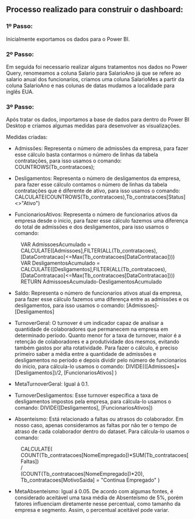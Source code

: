 
## Processo realizado para construir o dashboard:

### 1º Passo:

Inicialmente exportamos os dados para o Power BI. 


### 2º Passo:

Em seguida foi necessario realizar alguns tratamentos nos dados no Power Query, renomeamos a coluna Salario para SalarioAno já que se refere ao salario anual dos funcionarios, criamos uma coluna SalarioMes a partir da coluna SalarioAno e nas colunas de datas mudamos a localidade para inglês EUA.


### 3º Passo:

Após tratar os dados, importamos a base de dados para dentro do Power BI Desktop e criamos algumas medidas para desenvolver as visualizações.

Medidas criadas:

* Admissões: Representa o número de admissões da empresa, para fazer esse cálculo basta contarmos o número de linhas da tabela contratações, para isso usamos o comando: COUNTROWS(Tb_contratacoes);

* Desligamentos: Representa o número de desligamentos  da empresa, para fazer esse cálculo contamos o número de linhas da tabela contratações que é diferente de ativo, para isso usamos o comando: CALCULATE(COUNTROWS(Tb_contratacoes),Tb_contratacoes[Status]<>"Ativo")

* FuncionariosAtivos: Representa o número de funcionarios ativos da empresa desde o inicio, para fazer esse cálculo fazemos uma diferença do total de admissões e dos desligamentos, para isso usamos o comando:

<dl>
  <dd> VAR AdmissoesAcumulado = CALCULATE([Admissoes],FILTER(ALL(Tb_contratacoes),[DataContratacao]<=Max(Tb_contratacoes[DataContratacao])))  </dd>
  <dd> VAR DesligamentosAcumulado = CALCULATE([Desligamentos],FILTER(ALL(Tb_contratacoes),[DataContratacao]<=Max(Tb_contratacoes[DataContratacao])))  </dd>
  <dd> RETURN AdmissoesAcumulado-DesligamentosAcumulado </dd>
</dl>

* Saldo: Representa o número de funcionarios ativos atual da empresa, para fazer esse cálculo fazemos uma diferença entre as admissões e os desligamentos, para isso usamos o comando: [Admissoes]-[Desligamentos]

* TurnoverGeral: O turnover é um indicador capaz de analisar a quantidade de colaboradores que permanecem na empresa em determinado período. Quanto menor for a taxa de turnover, maior é a retenção de colaboradores e a produtividade dos mesmos, evitando também gastos por alta rotatividade. Para fazer o cálculo, é preciso primeiro saber a média entre a quantidade de admissões e desligamentos no período e depois dividir pelo número de funcionarios do inicio, para cálcula-lo usamos o comando: DIVIDE(([Admissoes]+[Desligamentos])/2, [FuncionariosAtivos] )

* MetaTurnoverGeral: Igual á 0.1.

* TurnoverDesligamentos: Esse turnover especifica a taxa de desligamentos impostos pela empresa, para cálcula-lo usamos o comando:  DIVIDE([Desligamentos], [FuncionariosAtivos])

* Absenteismo: Está relacionado a faltas ou atrasos do colaborador. Em nosso caso, apenas consideramos as faltas por não ter o tempo de atraso de cada colaborador dentro do dataset. Para cálcula-lo usamos o comando: 
   
<dl>
  <dd> CALCULATE(  </dd>
  <dd> COUNT(Tb_contratacoes[NomeEmpregado])*SUM(Tb_contratacoes[Faltas])  </dd>
  <dd> /  </dd>
  <dd> (COUNT(Tb_contratacoes[NomeEmpregado])*20),  </dd>
  <dd> Tb_contratacoes[MotivoSaida] = "Continua Empregado" )  </dd>
</dl>


* MetaAbsenteismo: Igual á 0.05. De acordo com algumas fontes, é considerado aceitável uma taxa média de Absenteísmo de 5%, porém fatores influenciam diretamente nesse percentual, como tamanho da empresa e segmento. Assim, o percentual aceitável pode variar.




